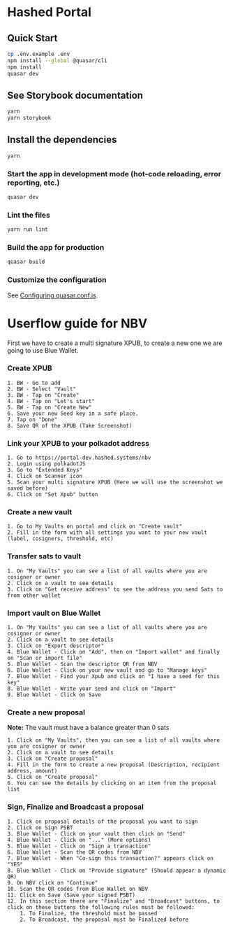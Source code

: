 # Hashed Portal

## Quick Start
```bash
cp .env.example .env
npm install --global @quasar/cli
npm install
quasar dev
```

## See Storybook documentation
```bash
yarn
yarn storybook
```

## Install the dependencies
```bash
yarn
```

### Start the app in development mode (hot-code reloading, error reporting, etc.)
```bash
quasar dev
```

### Lint the files
```bash
yarn run lint
```

### Build the app for production
```bash
quasar build
```

### Customize the configuration
See [Configuring quasar.conf.js](https://quasar.dev/quasar-cli/quasar-conf-js).

# Userflow guide for NBV
First we have to create a multi signature XPUB, to create a new one we are going to use Blue Wallet.

### Create XPUB
	1. BW - Go to add
	2. BW - Select "Vault"
	3. BW - Tap on "Create"
	4. BW - Tap on "Let's start"
	5. BW - Tap on "Create New"
	6. Save your new Seed key in a safe place.
	7. Tap on "Done"
	8. Save QR of the XPUB (Take Screenshot)

### Link your XPUB to your polkadot address
	1. Go to https://portal-dev.hashed.systems/nbv
	2. Login using polkadotJS
	3. Go to "Extended Keys"
	4. Click on Scanner icon
	5. Scan your multi signature XPUB (Here we will use the screenshot we saved before)
	6. Click on "Set Xpub" button
### Create a new vault
	1. Go to My Vaults on portal and click on "Create vault"
	2. Fill in the form with all settings you want to your new vault (label, cosigners, threshold, etc)
### Transfer sats to vault
	1. On "My Vaults" you can see a list of all vaults where you are cosigner or owner
	2. Click on a vault to see details
	3. Click on "Get receive address" to see the address you send Sats to from other wallet
### Import vault on Blue Wallet
	1. On "My Vaults" you can see a list of all vaults where you are cosigner or owner
	2. Click on a vault to see details
	3. Click on "Export descriptor"
	4. Blue Wallet - Click on "Add", then on "Import wallet" and finally on "Scan or import file"
	5. Blue Wallet - Scan the descriptor QR from NBV
	6. Blue Wallet - Click on your new vault and go to "Manage keys"
	7. Blue Wallet - Find your Xpub and click on "I have a seed for this key" 
	8. Blue Wallet - Write your seed and click on "Import"
	9. Blue Wallet - Click on Save
### Create a new proposal
**Note:** The vault must have a balance greater than 0 sats

	1. Click on "My Vaults", then you can see a list of all vaults where you are cosigner or owner
	2. Click on a vault to see details
	3. Click on "Create proposal" 
	4. Fill in the form to create a new proposal (Description, recipient address, amount)
	5. Click on "Create proposal"
	6. You can see the details by clicking on an item from the proposal list
### Sign, Finalize and Broadcast a proposal
	1. Click on proposal details of the proposal you want to sign
	2. Click on Sign PSBT
	3. Blue Wallet - Click on your vault then click on "Send"
	4. Blue Wallet - Click on "..." (More options)
	5. Blue Wallet - Click on "Sign a transaction"
	6. Blue Wallet - Scan the QR codes from NBV
	7. Blue Wallet - When "Co-sign this transaction?" appears click on "YES"
	8. Blue Wallet - Click on "Provide signature" (Should appear a dynamic QR)
	9. On NBV click on "Continue"
	10. Scan the QR codes from Blue Wallet on NBV
	11. Click on Save (Save your signed PSBT)
	12. In this section there are "Finalize" and "Broadcast" buttons, to click on these buttons the following rules must be followed:
		1. To Finalize, the threshold must be passed
		2. To Broadcast, the proposal must be Finalized before
